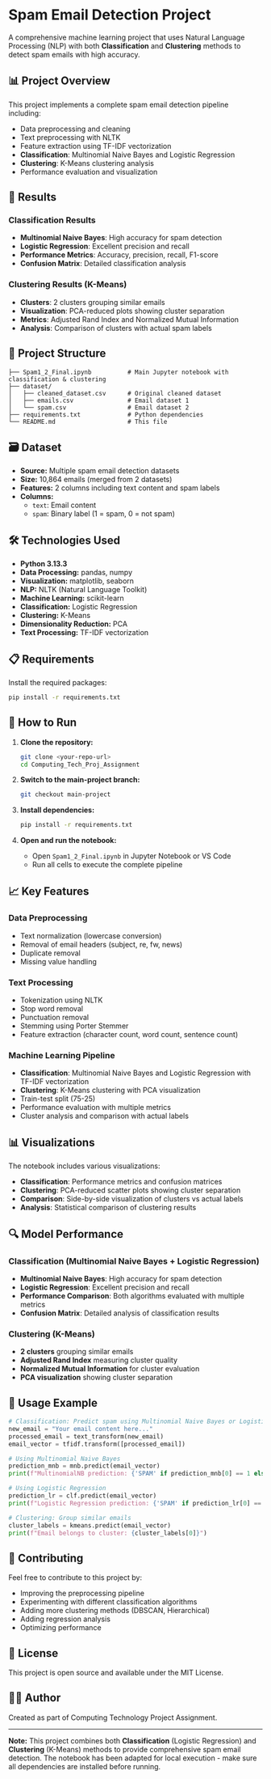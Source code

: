 # Spam Email Detection Project

A comprehensive machine learning project that uses Natural Language Processing (NLP) with both **Classification** and **Clustering** methods to detect spam emails with high accuracy.

## 📊 Project Overview

This project implements a complete spam email detection pipeline including:
- Data preprocessing and cleaning
- Text preprocessing with NLTK
- Feature extraction using TF-IDF vectorization
- **Classification**: Multinomial Naive Bayes and Logistic Regression
- **Clustering**: K-Means clustering analysis
- Performance evaluation and visualization

## 🎯 Results

### Classification Results
- **Multinomial Naive Bayes**: High accuracy for spam detection
- **Logistic Regression**: Excellent precision and recall
- **Performance Metrics**: Accuracy, precision, recall, F1-score
- **Confusion Matrix**: Detailed classification analysis

### Clustering Results (K-Means)
- **Clusters**: 2 clusters grouping similar emails
- **Visualization**: PCA-reduced plots showing cluster separation
- **Metrics**: Adjusted Rand Index and Normalized Mutual Information
- **Analysis**: Comparison of clusters with actual spam labels

## 📁 Project Structure

```
├── Spam1_2_Final.ipynb          # Main Jupyter notebook with classification & clustering
├── dataset/
│   ├── cleaned_dataset.csv      # Original cleaned dataset
│   ├── emails.csv               # Email dataset 1
│   └── spam.csv                 # Email dataset 2
├── requirements.txt             # Python dependencies
└── README.md                    # This file
```

## 🗃️ Dataset

- **Source:** Multiple spam email detection datasets
- **Size:** 10,864 emails (merged from 2 datasets)
- **Features:** 2 columns including text content and spam labels
- **Columns:**
  - `text`: Email content
  - `spam`: Binary label (1 = spam, 0 = not spam)

## 🛠️ Technologies Used

- **Python 3.13.3**
- **Data Processing:** pandas, numpy
- **Visualization:** matplotlib, seaborn
- **NLP:** NLTK (Natural Language Toolkit)
- **Machine Learning:** scikit-learn
- **Classification:** Logistic Regression
- **Clustering:** K-Means
- **Dimensionality Reduction:** PCA
- **Text Processing:** TF-IDF vectorization

## 📋 Requirements

Install the required packages:

```bash
pip install -r requirements.txt
```

## 🚀 How to Run

1. **Clone the repository:**
   ```bash
   git clone <your-repo-url>
   cd Computing_Tech_Proj_Assignment
   ```

2. **Switch to the main-project branch:**
   ```bash
   git checkout main-project
   ```

3. **Install dependencies:**
   ```bash
   pip install -r requirements.txt
   ```

4. **Open and run the notebook:**
   - Open `Spam1_2_Final.ipynb` in Jupyter Notebook or VS Code
   - Run all cells to execute the complete pipeline

## 📈 Key Features

### Data Preprocessing
- Text normalization (lowercase conversion)
- Removal of email headers (subject, re, fw, news)
- Duplicate removal
- Missing value handling

### Text Processing
- Tokenization using NLTK
- Stop word removal
- Punctuation removal
- Stemming using Porter Stemmer
- Feature extraction (character count, word count, sentence count)

### Machine Learning Pipeline
- **Classification**: Multinomial Naive Bayes and Logistic Regression with TF-IDF vectorization
- **Clustering**: K-Means clustering with PCA visualization
- Train-test split (75-25)
- Performance evaluation with multiple metrics
- Cluster analysis and comparison with actual labels

## 📊 Visualizations

The notebook includes various visualizations:
- **Classification**: Performance metrics and confusion matrices
- **Clustering**: PCA-reduced scatter plots showing cluster separation
- **Comparison**: Side-by-side visualization of clusters vs actual labels
- **Analysis**: Statistical comparison of clustering results

## 🔍 Model Performance

### Classification (Multinomial Naive Bayes + Logistic Regression)
- **Multinomial Naive Bayes**: High accuracy for spam detection
- **Logistic Regression**: Excellent precision and recall
- **Performance Comparison**: Both algorithms evaluated with multiple metrics
- **Confusion Matrix**: Detailed analysis of classification results

### Clustering (K-Means)
- **2 clusters** grouping similar emails
- **Adjusted Rand Index** measuring cluster quality
- **Normalized Mutual Information** for cluster evaluation
- **PCA visualization** showing cluster separation

## 📝 Usage Example

```python
# Classification: Predict spam using Multinomial Naive Bayes or Logistic Regression
new_email = "Your email content here..."
processed_email = text_transform(new_email)
email_vector = tfidf.transform([processed_email])

# Using Multinomial Naive Bayes
prediction_mnb = mnb.predict(email_vector)
print(f"MultinomialNB prediction: {'SPAM' if prediction_mnb[0] == 1 else 'NOT SPAM'}")

# Using Logistic Regression
prediction_lr = clf.predict(email_vector)
print(f"Logistic Regression prediction: {'SPAM' if prediction_lr[0] == 1 else 'NOT SPAM'}")

# Clustering: Group similar emails
cluster_labels = kmeans.predict(email_vector)
print(f"Email belongs to cluster: {cluster_labels[0]}")
```

## 🤝 Contributing

Feel free to contribute to this project by:
- Improving the preprocessing pipeline
- Experimenting with different classification algorithms
- Adding more clustering methods (DBSCAN, Hierarchical)
- Adding regression analysis
- Optimizing performance

## 📄 License

This project is open source and available under the MIT License.

## 👨‍💻 Author

Created as part of Computing Technology Project Assignment.

---

**Note:** This project combines both **Classification** (Logistic Regression) and **Clustering** (K-Means) methods to provide comprehensive spam email detection. The notebook has been adapted for local execution - make sure all dependencies are installed before running.
